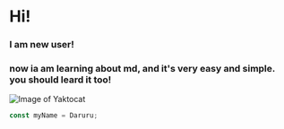 # Hi!

### I am new user!

### now ia am learning about md, and it's very easy and simple. you should leard it too!

![Image of Yaktocat](https://octodex.github.com/images/yaktocat.png)

``` javascript
const myName = Daruru;
```
